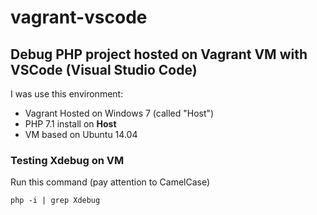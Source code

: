# vagrant-vscode
## Debug PHP project hosted on Vagrant VM with VSCode (Visual Studio Code)

I was use this environment:
- Vagrant Hosted on Windows 7 (called "Host")
- PHP 7.1 install on **Host**
- VM based on Ubuntu 14.04

### Testing Xdebug on VM
Run this command (pay attention to CamelCase)
```
php -i | grep Xdebug
```



